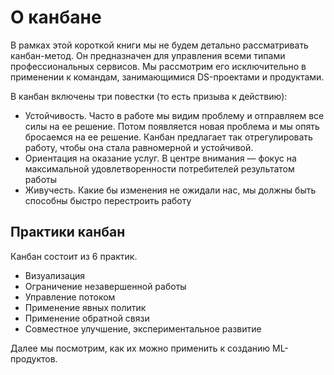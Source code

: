 # О канбане

В рамках этой короткой книги мы не будем детально рассматривать канбан-метод. Он предназначен для управления всеми типами профессиональных сервисов. Мы рассмотрим его исключительно в применении к командам, занимающимися DS-проектами и продуктами.

В канбан включены три повестки (то есть призыва к действию):

* Устойчивость. Часто в работе мы видим проблему и отправляем все силы на ее решение. Потом появляется новая проблема и мы опять бросаемся на ее решение. Канбан предлагает так отрегулировать работу, чтобы она стала равномерной и устойчивой.
* Ориентация на оказание услуг. В центре внимания — фокус на максимальной удовлетворенности потребителей результатом работы
* Живучесть. Какие бы изменения не ожидали нас, мы должны быть способны быстро перестроить работу

## Практики канбан

Канбан состоит из 6 практик.

* Визуализация
* Ограничение незавершенной работы
* Управление потоком
* Применение явных политик
* Применение обратной связи
* Совместное улучшение, экспериментальное развитие

Далее мы посмотрим, как их можно применить к созданию ML-продуктов.

